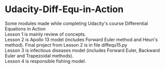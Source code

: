 # Udacity-Diff-Equ-in-Action
Some modules made while completing Udacity's course Differential Equations in Action<br>
Lesson 1 is mainly review of concepts.<br>
Lesson 2 is Apollo 13 model (includes Forward Euler method and Heun's method). Final project from Lesson 2 is in file diffequ15.py<br>
Lesson 3 is infectious diseases model (includes Forward Euler, Backward Euler and Trapezoidal methods).<br>
Lesson 4 is responsible fishing model.
